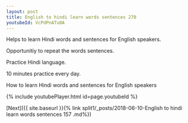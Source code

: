```yaml
---
layout: post
title: English to hindi learn words sentences 270 
youtubeId: VcPdPnATu0A
---
```

 
 
Helps to learn Hindi words and sentences for English speakers.

Opportunitiy to repeat the words sentences. 

Practice Hindi language. 
 
10 minutes practice every day. 
 
How to learn Hindi words and sentences for English speakers 
 
{% include youtubePlayer.html id=page.youtubeId %}
 
 
[Next]({{ site.baseurl }}{% link  split1/_posts/2018-06-10-English to hindi learn words sentences 157 .md%})
 
